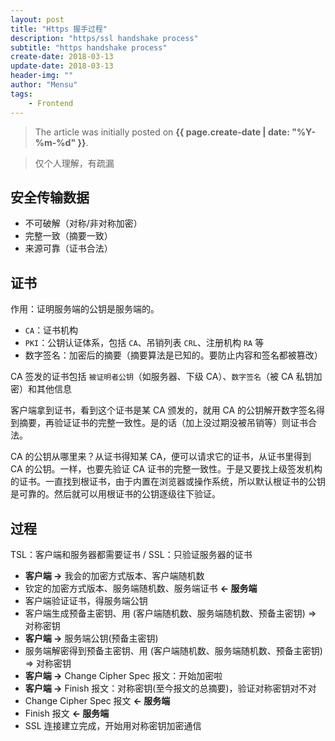```yaml
---
layout: post
title: "Https 握手过程"
description: "https/ssl handshake process"
subtitle: "https handshake process"
create-date: 2018-03-13
update-date: 2018-03-13
header-img: ""
author: "Mensu"
tags:
    - Frontend
---
```


> The article was initially posted on **{{ page.create-date | date: "%Y-%m-%d" }}**.

> 仅个人理解，有疏漏

## 安全传输数据

- 不可破解（对称/非对称加密）
- 完整一致（摘要一致）
- 来源可靠（证书合法）

## 证书

作用：证明服务端的公钥是服务端的。

- ``CA``：证书机构
- ``PKI``：公钥认证体系，包括 ``CA``、吊销列表 ``CRL``、注册机构 ``RA`` 等
- 数字签名：加密后的摘要（摘要算法是已知的。要防止内容和签名都被篡改）

CA 签发的证书包括 ``被证明者公钥``（如服务器、下级 CA）、``数字签名``（被 CA 私钥加密）和其他信息

客户端拿到证书，看到这个证书是某 CA 颁发的，就用 CA 的公钥解开数字签名得到摘要，再验证证书的完整一致性。是的话（加上没过期没被吊销等）则证书合法。

CA 的公钥从哪里来？从证书得知某 CA，便可以请求它的证书，从证书里得到 CA 的公钥。一样，也要先验证 CA 证书的完整一致性。于是又要找上级签发机构的证书。一直找到根证书，由于内置在浏览器或操作系统，所以默认根证书的公钥是可靠的。然后就可以用根证书的公钥逐级往下验证。

## 过程

TSL：客户端和服务器都需要证书 / SSL：只验证服务器的证书

- **客户端 ->** 我会的加密方式版本、客户端随机数
- 钦定的加密方式版本、服务端随机数、服务端证书 **<- 服务端**
- 客户端验证证书，得服务端公钥
- 客户端生成预备主密钥、用 (客户端随机数、服务端随机数、预备主密钥) => 对称密钥
- **客户端 ->** 服务端公钥(预备主密钥)
- 服务端解密得到预备主密钥、用 (客户端随机数、服务端随机数、预备主密钥) => 对称密钥
- **客户端 ->** Change Cipher Spec 报文：开始加密啦
- **客户端 ->** Finish 报文：对称密钥(至今报文的总摘要)，验证对称密钥对不对
- Change Cipher Spec 报文 **<- 服务端**
- Finish 报文 **<- 服务端**
- SSL 连接建立完成，开始用对称密钥加密通信
